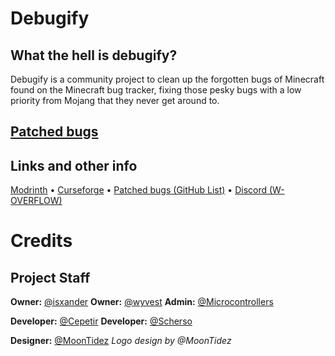 # Debugify
## What the hell is debugify?
Debugify is a community project to clean up the forgotten bugs of Minecraft found on the Minecraft bug tracker, fixing those pesky bugs with a low priority from Mojang that they never get around to.

## [Patched bugs](https://github.com/W-OVERFLOW/Debugify/blob/1.18/PATCHED.md)

## Links and other info
[Modrinth](https://modrinth.com/mod/debugify) • [Curseforge](https://curseforge.com/minecraft/mc-mods/debugify) • [Patched bugs (GitHub List)](https://github.com/W-OVERFLOW/Debugify/blob/1.18/PATCHED.md) • [Discord (W-OVERFLOW)](https://discord.gg/x9d4h2CV)
 
# Credits
## Project Staff
**Owner:** [@isxander](https://modrinth.com/user/isxander)
**Owner:** [@wyvest](https://modrinth.com/user/wyvest)
**Admin:** [@Microcontrollers](https://modrinth.com/user/Microcontrollers)

**Developer:** [@Cepetir](https://modrinth.com/user/Cepetir)
**Developer:** [@Scherso](https://modrinth.com/user/Scherso)

**Designer:** [@MoonTidez](https://modrinth.com/user/MoonTidez)
*Logo design by @MoonTidez*

